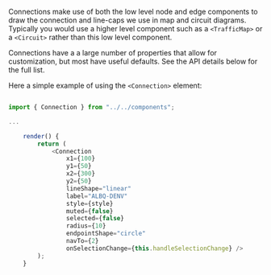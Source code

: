 Connections make use of both the low level node and edge components to draw the connection and line-caps we use in map and circuit diagrams. Typically you would use a higher level component such as a `<TrafficMap>` or a `<Circuit>` rather than this low level component.

Connections have a a large number of properties that allow for customization, but most have useful defaults. See the API details below for the full list.

Here a simple example of using the `<Connection>` element:

```js

import { Connection } from "../../components";

...

    render() {
        return (
            <Connection
                x1={100}
                y1={50}
                x2={300}
                y2={50}
                lineShape="linear"
                label="ALBQ-DENV"
                style={style}
                muted={false}
                selected={false}
                radius={10}
                endpointShape="circle"
                navTo={2}
                onSelectionChange={this.handleSelectionChange} />
        );
    }

```
